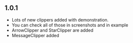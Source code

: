 ## 1.0.1

* Lots of new clippers added with demonstration.
* You can check all of those in screenshots and in example
* ArrowClipper and StarClipper are added
* MessageClipper added
